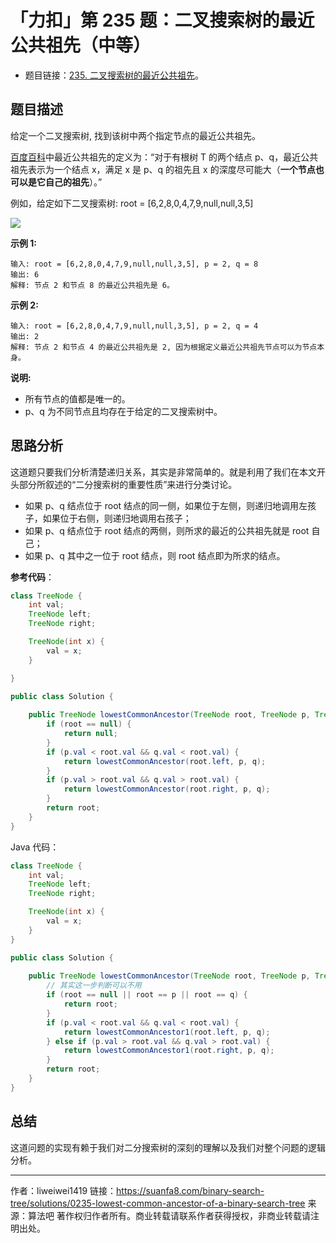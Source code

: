 # 「力扣」第 235 题：二叉搜索树的最近公共祖先（中等）

- 题目链接：[235. 二叉搜索树的最近公共祖先](https://leetcode-cn.com/problems/lowest-common-ancestor-of-a-binary-search-tree/description/)。

## 题目描述

给定一个二叉搜索树, 找到该树中两个指定节点的最近公共祖先。

[百度百科](https://baike.baidu.com/item/%E6%9C%80%E8%BF%91%E5%85%AC%E5%85%B1%E7%A5%96%E5%85%88/8918834?fr=aladdin)中最近公共祖先的定义为：“对于有根树 T 的两个结点 p、q，最近公共祖先表示为一个结点 x，满足 x 是 p、q 的祖先且 x 的深度尽可能大（**一个节点也可以是它自己的祖先**）。”

例如，给定如下二叉搜索树: root = [6,2,8,0,4,7,9,null,null,3,5]

![](https://suanfa8-1252206550.cos.ap-shanghai.myqcloud.com/suanfa8/202305262122710.png)

**示例 1:**

```
输入: root = [6,2,8,0,4,7,9,null,null,3,5], p = 2, q = 8
输出: 6
解释: 节点 2 和节点 8 的最近公共祖先是 6。
```

**示例 2:**

```
输入: root = [6,2,8,0,4,7,9,null,null,3,5], p = 2, q = 4
输出: 2
解释: 节点 2 和节点 4 的最近公共祖先是 2, 因为根据定义最近公共祖先节点可以为节点本身。
```

**说明:**

- 所有节点的值都是唯一的。
- p、q 为不同节点且均存在于给定的二叉搜索树中。

## 思路分析

这道题只要我们分析清楚递归关系，其实是非常简单的。就是利用了我们在本文开头部分所叙述的“二分搜索树的重要性质”来进行分类讨论。

- 如果 p、q 结点位于 root 结点的同一侧，如果位于左侧，则递归地调用左孩子，如果位于右侧，则递归地调用右孩子；
- 如果 p、q 结点位于 root 结点的两侧，则所求的最近的公共祖先就是 root 自己；
- 如果 p、q 其中之一位于 root 结点，则 root 结点即为所求的结点。

**参考代码**：

```java
class TreeNode {
    int val;
    TreeNode left;
    TreeNode right;

    TreeNode(int x) {
        val = x;
    }

}

public class Solution {
    
    public TreeNode lowestCommonAncestor(TreeNode root, TreeNode p, TreeNode q) {
        if (root == null) {
            return null;
        }
        if (p.val < root.val && q.val < root.val) {
            return lowestCommonAncestor(root.left, p, q);
        }
        if (p.val > root.val && q.val > root.val) {
            return lowestCommonAncestor(root.right, p, q);
        }
        return root;
    }
}
````
Java 代码：
```java
class TreeNode {
    int val;
    TreeNode left;
    TreeNode right;

    TreeNode(int x) {
        val = x;
    }
}

public class Solution {
    
    public TreeNode lowestCommonAncestor(TreeNode root, TreeNode p, TreeNode q) {
        // 其实这一步判断可以不用
        if (root == null || root == p || root == q) {
            return root;
        }
        if (p.val < root.val && q.val < root.val) {
            return lowestCommonAncestor1(root.left, p, q);
        } else if (p.val > root.val && q.val > root.val) {
            return lowestCommonAncestor1(root.right, p, q);
        }
        return root;
    }
}
````

## 总结

这道问题的实现有赖于我们对二分搜索树的深刻的理解以及我们对整个问题的逻辑分析。


---

作者：liweiwei1419
链接：https://suanfa8.com/binary-search-tree/solutions/0235-lowest-common-ancestor-of-a-binary-search-tree
来源：算法吧
著作权归作者所有。商业转载请联系作者获得授权，非商业转载请注明出处。